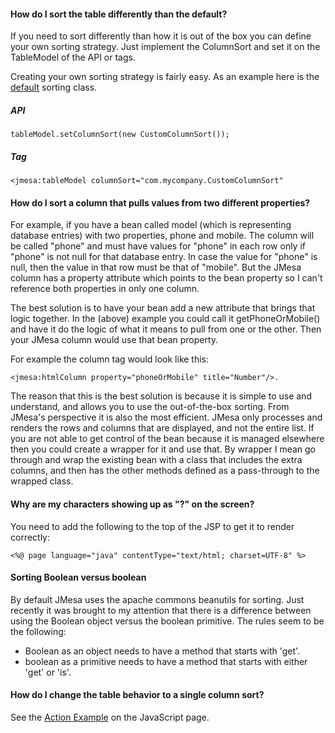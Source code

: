 #### How do I sort the table differently than the default? ####

If you need to sort differently than how it is out of the box you can define your own sorting strategy. Just implement the ColumnSort and set it on the TableModel of the API or tags.

Creating your own sorting strategy is fairly easy. As an example here is the
[default](http://code.google.com/p/jmesa/source/browse/tags/jmesa-3.0/src/org/jmesa/core/sort/MultiColumnSort.java) sorting class.

##### API #####
```
tableModel.setColumnSort(new CustomColumnSort());
```

##### Tag #####
```
<jmesa:tableModel columnSort="com.mycompany.CustomColumnSort"
```

#### How do I sort a column that pulls values from two different properties? ####
For example, if you have a bean called model (which is representing database entries) with two properties, phone and mobile. The column will be called "phone" and must have values for "phone" in each row only if "phone" is not null for that database entry. In case the value for "phone" is null, then the value in that row must be that of "mobile". But the JMesa column has a property attribute which points to the bean property so I can't reference both properties in only one column.

The best solution is to have your bean add a new attribute that brings that logic together. In the (above) example you could call it getPhoneOrMobile() and have it do the logic of what it means to pull from one or the other. Then your JMesa column would use that bean property.

For example the column tag would look like this:
```
<jmesa:htmlColumn property="phoneOrMobile" title="Number"/>. 
```

The reason that this is the best solution is because it is simple to use and understand, and allows you to use the out-of-the-box sorting. From JMesa's perspective it is also the most efficient. JMesa only processes and renders the rows and columns that are displayed, and not the entire list. If you are not able to get control of the bean because it is managed elsewhere then you could create a wrapper for it and use that. By wrapper I mean go through and wrap the existing bean with a class that includes the extra columns, and then has the other methods defined as a pass-through to the wrapped class.

#### Why are my characters showing up as "?" on the screen? ####

You need to add the following to the top of the JSP to get it to render correctly:

```
<%@ page language="java" contentType="text/html; charset=UTF-8" %>
```


#### Sorting Boolean versus boolean ####

By default JMesa uses the apache commons beanutils for sorting. Just recently it was brought to my attention that there is a difference between using the Boolean object versus the boolean primitive. The rules seem to be the following:

  * Boolean as an object needs to have a method that starts with 'get'.
  * boolean as a primitive needs to have a method that starts with either 'get' or 'is'.

#### How do I change the table behavior to a single column sort? ####

See the [Action Example](Javascript.md) on the JavaScript page.